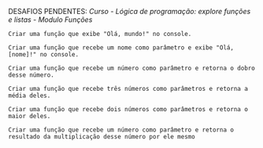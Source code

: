 DESAFIOS PENDENTES: 
    *Curso - Lógica de programação: explore funções e listas - Modulo Funções*

    Criar uma função que exibe "Olá, mundo!" no console.

    Criar uma função que recebe um nome como parâmetro e exibe "Olá, [nome]!" no console.

    Criar uma função que recebe um número como parâmetro e retorna o dobro desse número.

    Criar uma função que recebe três números como parâmetros e retorna a média deles.

    Criar uma função que recebe dois números como parâmetros e retorna o maior deles.

    Criar uma função que recebe um número como parâmetro e retorna o resultado da multiplicação desse número por ele mesmo
